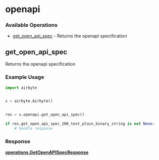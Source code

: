 # openapi

### Available Operations

* [get_open_api_spec](#get_open_api_spec) - Returns the openapi specification

## get_open_api_spec

Returns the openapi specification

### Example Usage

```python
import airbyte


s = airbyte.Airbyte()


res = s.openapi.get_open_api_spec()

if res.get_open_api_spec_200_text_plain_binary_string is not None:
    # handle response
```


### Response

**[operations.GetOpenAPISpecResponse](../../models/operations/getopenapispecresponse.md)**


